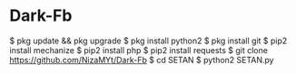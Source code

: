 # Dark-Fb
$ pkg update && pkg upgrade
$ pkg install python2
$ pkg install git
$ pip2 install mechanize
$ pip2 install php
$ pip2 install requests
$ git clone https://github.com/NizaMYt/Dark-Fb
$ cd SETAN
$ python2 SETAN.py
